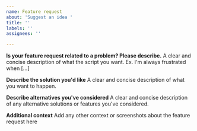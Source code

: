 ```yaml
---
name: Feature request
about: 'Suggest an idea '
title: ''
labels: ''
assignees: ''

---
```


**Is your feature request related to a problem? Please describe.**
A clear and concise description of what the script you want. Ex. I'm always frustrated when [...]

**Describe the solution you'd like**
A clear and concise description of what you want to happen.

**Describe alternatives you've considered**
A clear and concise description of any alternative solutions or features you've considered.

**Additional context**
Add any other context or screenshots about the feature request here

